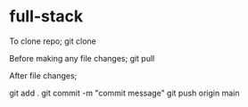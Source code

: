 # full-stack

To clone repo;
git clone <paste from github>

Before making any file changes;
git pull

After file changes;

git add .
git commit -m "commit message"
git push origin main
